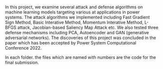 In this project, we examine several attack and defense algorithms on machine learning models targeting various at applications in power systems. The attack algorithms we implemented including Fast Gradient Sign Method, Basic Interative Method, Momentum Interative Method, L-BFGS attack, Jacobian-based Saliency Map Attack etc. We also tested three defense mechanisms including PCA, Autoencoder and GAN (generative adversarial networks). The discoveries of this project was concluded in the paper which has been accepted by Power System Computational Conference 2022.

In each folder. the files which are named with numbers are the code for the final submission.
